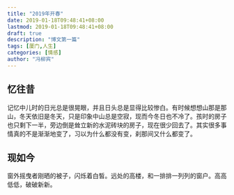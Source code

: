 ```yaml
---
title: "2019年开春"
date: 2019-01-18T09:48:41+08:00
lastmod: 2019-01-18T09:48:41+08:00
draft: true
description: "博文第一篇"
tags: [厦门,人生]
categories: [情感]
author: "冯柳宾"
---
```


## 忆往昔

记忆中儿时的日光总是很晃眼，并且日头总是显得比较惨白。有时候想想山那是那山，冬天依旧是冬天，只是印象中山总是空寂，现而今冬日也不冷了。孩时的房子也只剩下一半，旁边倒是耸立新的水泥砖块的房子，现在很少回去了。其实很多事情真的不是渐渐地变了，习以为什么都没有变，刹那间又什么都变了。

## 现如今

窗外摇曳者刚晒的被子，闪烁着白皙。远处的高楼，和一排排一列列的窗户。高高低低，破破新新。
